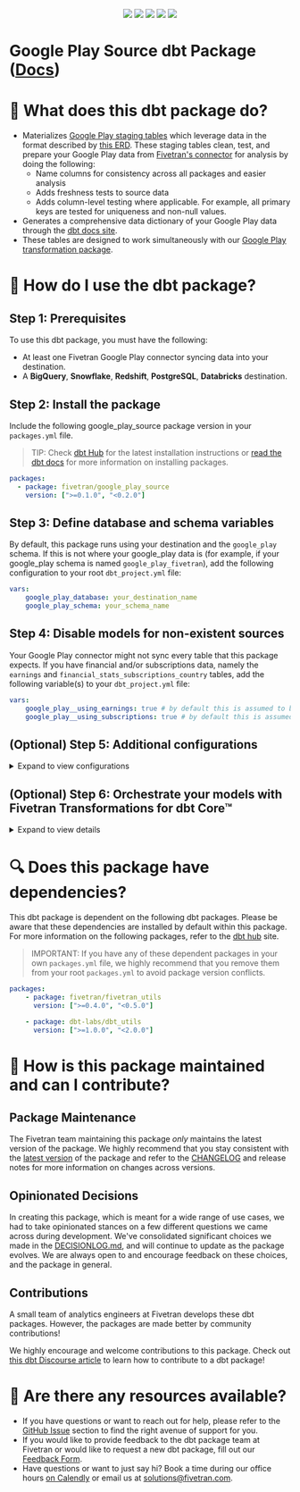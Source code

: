 <p align="center">
    <a alt="License"
        href="https://github.com/fivetran/dbt_google_play_source/blob/main/LICENSE">
        <img src="https://img.shields.io/badge/License-Apache%202.0-blue.svg" /></a>
    <a alt="Fivetran-Release"
        href="https://fivetran.com/docs/getting-started/core-concepts#releasephases">
        <img src="https://img.shields.io/badge/Fivetran Release Phase-_Beta-orange.svg" /></a>
    <a alt="dbt-core">
        <img src="https://img.shields.io/badge/dbt_Core™_version->=1.3.0_<2.0.0-orange.svg" /></a>
    <a alt="Maintained?">
        <img src="https://img.shields.io/badge/Maintained%3F-yes-green.svg" /></a>
    <a alt="PRs">
        <img src="https://img.shields.io/badge/Contributions-welcome-blueviolet" /></a>
</p>

# Google Play Source dbt Package ([Docs](https://fivetran.github.io/dbt_google_play_source/))
# 📣 What does this dbt package do?
- Materializes [Google Play staging tables](https://fivetran.github.io/dbt_google_play_source/#!/overview/github_source/models/?g_v=1) which leverage data in the format described by [this ERD](https://fivetran.com/docs/applications/google-play/#schemainformation). These staging tables clean, test, and prepare your Google Play data from [Fivetran's connector](https://fivetran.com/docs/applications/google-play) for analysis by doing the following:
  - Name columns for consistency across all packages and easier analysis
  - Adds freshness tests to source data
  - Adds column-level testing where applicable. For example, all primary keys are tested for uniqueness and non-null values.
- Generates a comprehensive data dictionary of your Google Play data through the [dbt docs site](https://fivetran.github.io/dbt_google_play_source/).
- These tables are designed to work simultaneously with our [Google Play transformation package](https://github.com/fivetran/dbt_google_play).

# 🎯 How do I use the dbt package?
## Step 1: Prerequisites
To use this dbt package, you must have the following:
- At least one Fivetran Google Play connector syncing data into your destination. 
- A **BigQuery**, **Snowflake**, **Redshift**, **PostgreSQL**, **Databricks** destination.

## Step 2: Install the package
Include the following google_play_source package version in your `packages.yml` file.
> TIP: Check [dbt Hub](https://hub.getdbt.com/) for the latest installation instructions or [read the dbt docs](https://docs.getdbt.com/docs/package-management) for more information on installing packages.
```yaml
packages:
  - package: fivetran/google_play_source
    version: [">=0.1.0", "<0.2.0"]
```
## Step 3: Define database and schema variables
By default, this package runs using your destination and the `google_play` schema. If this is not where your google_play data is (for example, if your google_play schema is named `google_play_fivetran`), add the following configuration to your root `dbt_project.yml` file:

```yml
vars:
    google_play_database: your_destination_name
    google_play_schema: your_schema_name 
```
## Step 4: Disable models for non-existent sources
Your Google Play connector might not sync every table that this package expects. If you have financial and/or subscriptions data, namely the `earnings` and `financial_stats_subscriptions_country` tables, add the following variable(s) to your `dbt_project.yml` file:

```yml
vars:
    google_play__using_earnings: true # by default this is assumed to be FALSE
    google_play__using_subscriptions: true # by default this is assumed to be FALSE
```

## (Optional) Step 5: Additional configurations
<details><summary>Expand to view configurations</summary>
    
### Change the build schema
By default, this package builds the google_play staging models within a schema titled (`<target_schema>` + `_google_play_source`) in your destination. If this is not where you would like your google_play staging data to be written to, add the following configuration to your root `dbt_project.yml` file:

```yml
models:
    google_play_source:
      +schema: my_new_schema_name # leave blank for just the target_schema
```
    
### Change the source table references
If an individual source table has a different name than the package expects, add the table name as it appears in your destination to the respective variable:
> IMPORTANT: See this project's [`dbt_project.yml`](https://github.com/fivetran/dbt_google_play_source/blob/main/dbt_project.yml) variable declarations to see the expected names.
    
```yml
vars:
    <default_source_table_name>_identifier: your_table_name 
```
    
</details>

## (Optional) Step 6: Orchestrate your models with Fivetran Transformations for dbt Core™
<details><summary>Expand to view details</summary>
<br>
    
Fivetran offers the ability for you to orchestrate your dbt project through [Fivetran Transformations for dbt Core™](https://fivetran.com/docs/transformations/dbt). Learn how to set up your project for orchestration through Fivetran in our [Transformations for dbt Core setup guides](https://fivetran.com/docs/transformations/dbt#setupguide).
</details>
    
# 🔍 Does this package have dependencies?
This dbt package is dependent on the following dbt packages. Please be aware that these dependencies are installed by default within this package. For more information on the following packages, refer to the [dbt hub](https://hub.getdbt.com/) site.
> IMPORTANT: If you have any of these dependent packages in your own `packages.yml` file, we highly recommend that you remove them from your root `packages.yml` to avoid package version conflicts.
```yml
packages:
    - package: fivetran/fivetran_utils
      version: [">=0.4.0", "<0.5.0"]

    - package: dbt-labs/dbt_utils
      version: [">=1.0.0", "<2.0.0"]
```
          
# 🙌 How is this package maintained and can I contribute?
## Package Maintenance
The Fivetran team maintaining this package _only_ maintains the latest version of the package. We highly recommend that you stay consistent with the [latest version](https://hub.getdbt.com/fivetran/google_play_source/latest/) of the package and refer to the [CHANGELOG](https://github.com/fivetran/dbt_google_play_source/blob/main/CHANGELOG.md) and release notes for more information on changes across versions.

## Opinionated Decisions
In creating this package, which is meant for a wide range of use cases, we had to take opinionated stances on a few different questions we came across during development. We've consolidated significant choices we made in the [DECISIONLOG.md](https://github.com/fivetran/dbt_google_play_source/blob/main/DECISIONLOG.md), and will continue to update as the package evolves. We are always open to and encourage feedback on these choices, and the package in general.

## Contributions
A small team of analytics engineers at Fivetran develops these dbt packages. However, the packages are made better by community contributions! 

We highly encourage and welcome contributions to this package. Check out [this dbt Discourse article](https://discourse.getdbt.com/t/contributing-to-a-dbt-package/657) to learn how to contribute to a dbt package!

# 🏪 Are there any resources available?
- If you have questions or want to reach out for help, please refer to the [GitHub Issue](https://github.com/fivetran/dbt_google_play_source/issues/new/choose) section to find the right avenue of support for you.
- If you would like to provide feedback to the dbt package team at Fivetran or would like to request a new dbt package, fill out our [Feedback Form](https://www.surveymonkey.com/r/DQ7K7WW).
- Have questions or want to just say hi? Book a time during our office hours [on Calendly](https://calendly.com/fivetran-solutions-team/fivetran-solutions-team-office-hours) or email us at solutions@fivetran.com.
